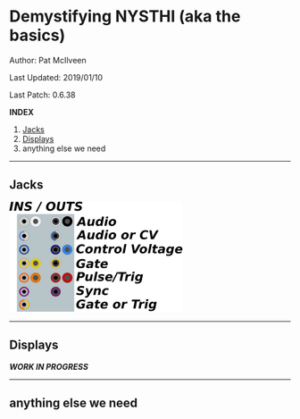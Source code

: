 # Demystifying NYSTHI (aka the basics)

Author: Pat McIlveen

Last Updated: 2019/01/10

Last Patch: 0.6.38

**INDEX** 

1. [Jacks](#jacks)
2. [Displays](#displays)
3. anything else we need

---

## Jacks

![alt text](./jacks1.png)

---

## Displays

***WORK IN PROGRESS***

---

## anything else we need



